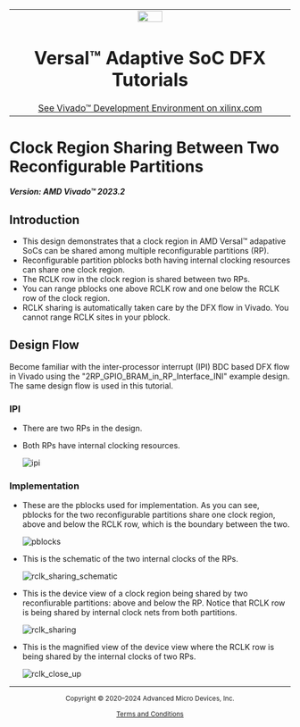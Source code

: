 <table class="sphinxhide" width="100%">
 <tr width="100%">
    <td align="center"><img src="https://github.com/Xilinx/Image-Collateral/blob/main/xilinx-logo.png?raw=true" width="30%"/><h1>Versal™ Adaptive SoC DFX Tutorials</h1>
    <a href="https://www.xilinx.com/products/design-tools/vivado.html">See Vivado™ Development Environment on xilinx.com</a>
    </td>
 </tr>
</table>

# Clock Region Sharing Between Two Reconfigurable Partitions

***Version: AMD Vivado&trade; 2023.2***

## Introduction

- This design demonstrates that a clock region in AMD Versal&trade; adapative SoCs can be shared among multiple reconfigurable partitions (RP).
- Reconfigurable partition pblocks both having internal clocking resources can share one clock region.
- The RCLK row in the clock region is shared between two RPs.
- You can range pblocks one above RCLK row and one below the RCLK row of the clock region.
- RCLK sharing is automatically taken care by the DFX flow in Vivado. You cannot range RCLK sites in your pblock.

## Design Flow

Become familiar with the inter-processor interrupt (IPI) BDC based DFX flow in Vivado using the "2RP_GPIO_BRAM_in_RP_Interface_INI" example design. The same design flow is used in this tutorial.

### IPI

- There are two RPs in the design.
- Both RPs have internal clocking resources.

  ![ipi](./images/ipi.png)

### Implementation

- These are the pblocks used for implementation. As you can see, pblocks for the two reconfigurable partitions share one clock region, above and below the RCLK row, which is the boundary between the two.

  ![pblocks](./images/pblocks.png)

- This is the schematic of the two internal clocks of the RPs.

  ![rclk_sharing_schematic](./images/rclk_sharing_schematic.PNG)

- This is the device view of a clock region being shared by two reconfiurable partitions: above and below the RP. Notice that RCLK row is being shared by internal clock nets from both partitions.

  ![rclk_sharing](./images/rclk_sharing.PNG)

- This is the magnified view of the device view where the RCLK row is being shared by the internal clocks of two RPs.

  ![rclk_close_up](./images/rclk_close_up.PNG)

<hr class="sphinxhide"></hr>

<p class="sphinxhide" align="center"><sub>Copyright © 2020–2024 Advanced Micro Devices, Inc.</sub></p>

<p class="sphinxhide" align="center"><sup><a href="https://www.amd.com/en/corporate/copyright">Terms and Conditions</a></sup></p>
